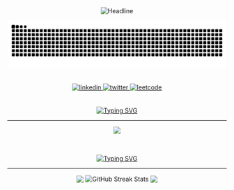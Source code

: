 <div align="center">
    <img src="https://readme-typing-svg.herokuapp.com?color=6FDA44&size=32&center=true&vCenter=true&width=600&height=50&duration=3000&pause=1000&lines=Hi+there+I'm+Yasin+%F0%9F%91%8B;Information+Science+Student;Passionate+Programmer;Problem+Solver;Freelancer;Open-Source+Enthusiast" alt="Headline" />
</div>
<p align = "center">
	<img src = "https://github.com/YasinzHyper/YasinzHyper/blob/output/github-contribution-grid-snake-dark.svg" alt = "Snake Game"/>
</p>
<br/>
<div align="center">
  <a href="https://linkedin.com/in/mohammed-yasin-zuhayr-249158157" target="_blank">
  <img src=https://img.shields.io/badge/linkedin-%2300acee.svg?color=405DE6&style=for-the-badge&logo=linkedin&logoColor=white alt=linkedin style="margin-bottom: 5px;" />
  </a>
  <a href="https://x.com/yasin_who" target="_blank">
  <img src=https://img.shields.io/badge/twitter-%2300acee.svg?color=222222&style=for-the-badge&logo=x&logoColor=blsck alt=twitter style="margin-bottom: 5px;" />
  </a>
  <a href="https://leetcode.com/zulfiyasser" target="_blank">
  <img src=https://img.shields.io/badge/leetcode-%2300acee.svg?color=ff9a00&style=for-the-badge&logo=leetcode&logoColor=black alt=leetcode style="margin-bottom: 5px;" />
  </a>
</div>
<br />
<!-- Skill  Icons -->

<p align="center">
  <a href="https://git.io/typing-svg" ><img src="https://readme-typing-svg.herokuapp.com?font=Fira+Code&weight=500&size=24&duration=1000&pause=3000&color=6FDA44&center=true&vCenter=true&random=false&width=435&lines=Skills+and+Technologies" alt="Typing SVG" /></a>	
 <hr>	
<!--   <img src="https://i.imgur.com/dBaSKWF.gif" height="20" width="80%"> -->
</p>
<p align="center">
  <a href="https://skillicons.dev">
    <img src="https://skillicons.dev/icons?i=java,c,js,cpp,dart,py,html,css,jquery,bootstrap,sass,postman,figma,flutter,firebase,react,vite,mongodb,express,nodejs,npm,tensorflow,prisma,postgres,mysql,heroku,vercel,gcp,vscode,eclipse,git,github,bash,windows,ubuntu,vim&perline=12" />
  </a>
</p>

<br />
<!-- Stats -->

<p align="center">
  <a href="https://git.io/typing-svg"><img src="https://readme-typing-svg.herokuapp.com?font=Fira+Code&weight=500&size=24&duration=1000&pause=3000&color=6FDA44&center=true&vCenter=true&random=false&width=435&lines=My+GitHub+Stats" alt="Typing SVG" /> 
  </a>		
  <hr>
<!--   <img src="https://i.imgur.com/dBaSKWF.gif" height="20" width="80%"> -->
</p>
<div align="center">
  <img height=200 align="center" src="https://github-readme-stats.vercel.app/api?username=yasinzhyper&show_icons=true&theme=highcontrast&icon_color=FFFFFF&text_color=FFFFFF&title_color=FFFFFF&bg_color=90deg,020344,28B8D5&line_height=28&rank_icon=github"/>
  <img align="center" src="https://github-readme-streak-stats.herokuapp.com/?user=yasinzhyper&theme=dark&date_format=j%20M%5B%20Y%5D&background=0,020344,28B8D5&currStreakLabel=ff9a00&fire=ff5a00&ring=ff9a00&card_width=425" alt="GitHub Streak Stats" height="200" />
  <img height=200 align="center" src="https://github-readme-stats.vercel.app/api/top-langs/?username=yasinzhyper&layout=donut&icon_color=FFFFFF&text_color=FFFFFF&title_color=FFFFFF&bg_color=90deg,020344,28B8D5"/>
</div>
